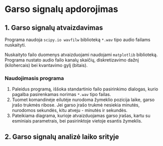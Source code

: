 # Garso signalų apdorojimas
## 1. Garso signalų atvaizdavimas

Programa naudoja `scipy.io wavfilw` biblioteką `*.wav` tipo audio failams nuskaityti.  

Nuskaityto failo duomenys atvaizduojami naudojami `matplotlib` biblioteką. Programa nustato audio failo kanalų skaičių, diskretizavimo dažnį (kilohercais) bei kvantavimo gylį (bitais).  

### Naudojimasis programa

1. Paleidus programą, iššoka standartinio failo pasirinkimo dialogas, kurio pagalba pasirenkamas norimas `*.wav` tipo failas.
2. Tuomet komandinėje eilutėje nurodoma žymeklio pozicija laike, garso įrašo trukmės ribose. Jei garso įrašo trukmė nesiekia minutės, nurodomos sekundės, kitu atveju - minutės ir sekundės.
3. Pateikiama diagrama, kurioje atvaizduojamas garso įrašas, kartu su esminiais parametrais, bei pasirinktoje vietoje esantis žymeklis.

## 2. Garso signalų analizė laiko srityje

